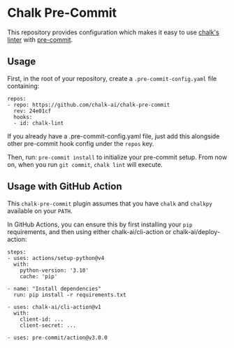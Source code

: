 # Chalk Pre-Commit

This repository provides configuration which makes it easy to use [chalk's linter](https://github.com/chalk-ai/cli) with [pre-commit](https://pre-commit.com/).

## Usage

First, in the root of your repository, create a `.pre-commit-config.yaml` file containing:

```
repos:
- repo: https://github.com/chalk-ai/chalk-pre-commit
  rev: 24e01cf
  hooks:
  - id: chalk-lint
```

If you already have a .pre-commit-config.yaml file, just add this alongside other pre-commit hook config under the `repos` key.


Then, run: `pre-commit install` to initialize your pre-commit setup. From now on, when you run `git commit`, `chalk lint` will execute.


## Usage with GitHub Action

This `chalk-pre-commit` plugin assumes that you have `chalk` and `chalkpy` available on your `PATH`.

In GitHub Actions, you can ensure this by first installing your `pip` requirements, and then using either chalk-ai/cli-action or chalk-ai/deploy-action:

```
steps:
- uses: actions/setup-python@v4
  with:
    python-version: '3.10'
    cache: 'pip'

- name: "Install dependencies"
  run: pip install -r requirements.txt

- uses: chalk-ai/cli-action@v1
  with:
    client-id: ...
    client-secret: ...

- uses: pre-commit/action@v3.0.0
```
